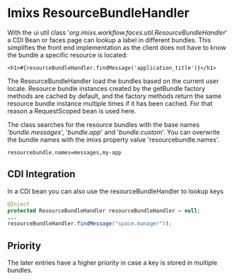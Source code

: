 # Imixs ResourceBundleHandler

With the ui util class '*org.imixs.workflow.faces.util.ResourceBundleHandler*' a CDI Bean or faces page can lookup a label in different bundles. This simplifies the front end implementation as the client does not have to know the bundle a specific resource is located:


	<h1>#{resourceBundleHandler.findMessage('application_title')}</h1>

The ResourceBundleHandler load the bundles based on the current user locale. Resource bundle instances created by the getBundle factory methods are cached  by default, and the factory methods return the same resource bundle instance  multiple times if it has been cached. For that reason a RequestScoped bean is used here.
 
The class searches for the resource bundles with the base names '*bundle.messages*', '*bundle.app*' and '*bundle.custom*'. You can overwrite the bundle names with the imixs property value 'resourcebundle.names'. 

	resourcebundle.names=messages,my-app
 
 
 
## CDI Integration

In a CDI bean you can also use the resourceBundleHandler to lookup keys

```java
@Inject
protected ResourceBundleHandler resourceBundleHandler = null;
...
resourceBundleHandler.findMessage("space.manager"));
```

 
## Priority
 
The later entries have a higher priority in case a key is stored in multiple bundles.

